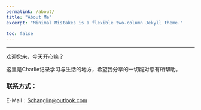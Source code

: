 ```yaml
---
permalink: /about/
title: "About Me"
excerpt: "Minimal Mistakes is a flexible two-column Jekyll theme."

toc: false
---
```


---

欢迎您来，今天开心嘛？

这里是Charlie记录学习与生活的地方，希望我分享的一切能对您有所帮助。





### 联系方式：
E-Mail：Schanglin@outlook.com
